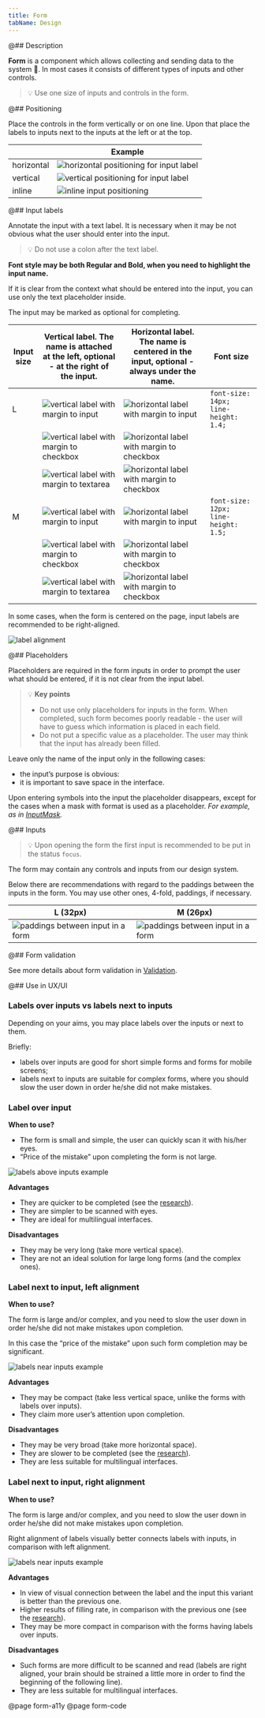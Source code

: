 ```yaml
---
title: Form
tabName: Design
---
```


@## Description

**Form** is a component which allows collecting and sending data to the system 🤖. In most cases it consists of different types of inputs and other controls.

> 💡 Use one size of inputs and controls in the form.

@## Positioning

Place the controls in the form vertically or on one line. Upon that place the labels to inputs next to the inputs at the left or at the top.

|            | Example                                                          |
| ---------- | ---------------------------------------------------------------- |
| horizontal | ![horizontal positioning for input label](static/horizontal.png) |
| vertical   | ![vertical positioning for input label](static/vertical.png)     |
| inline     | ![inline input positioning](static/inline.png)                   |

@## Input labels

Annotate the input with a text label. It is necessary when it may be not obvious what the user should enter into the input.

> 💡 Do not use a colon after the text label.

**Font style may be both Regular and Bold, when you need to highlight the input name.**

If it is clear from the context what should be entered into the input, you can use only the text placeholder inside.

The input may be marked as optional for completing.

| Input size | Vertical label. The name is attached at the left, optional - at the right of the input. | Horizontal label. The name is centered in the input, optional - always under the name. | Font size                            |
| ---------- | --------------------------------------------------------------------------------------- | -------------------------------------------------------------------------------------- | ------------------------------------ |
| L          | ![vertical label with margin to input](static/input-l.png)                              | ![horizontal label with margin to input](static/input-left-l.png)                      | `font-size: 14px; line-height: 1.4;` |
|            | ![vertical label with margin to checkbox](static/checkbox-l.png)                        | ![horizontal label with margin to checkbox](static/checkbox-left-l.png)                |                                      |
|            | ![vertical label with margin to textarea](static/textarea-l.png)                        | ![horizontal label with margin to checkbox](static/textarea-left-l.png)                |                                      |
| M          | ![vertical label with margin to input](static/input-m.png)                              | ![horizontal label with margin to input](static/input-left-m.png)                      | `font-size: 12px; line-height: 1.5;` |
|            | ![vertical label with margin to checkbox](static/checkbox-m.png)                        | ![horizontal label with margin to checkbox](static/checkbox-left-m.png)                |                                      |
|            | ![vertical label with margin to textarea](static/textarea-m.png)                        | ![horizontal label with margin to checkbox](static/textarea-left-m.png)                |                                      |

In some cases, when the form is centered on the page, input labels are recommended to be right-aligned.

![label alignment](static/align-center.png)

@## Placeholders

Placeholders are required in the form inputs in order to prompt the user what should be entered, if it is not clear from the input label.

> 💡 **Key points**
>
> - Do not use only placeholders for inputs in the form. When completed, such form becomes poorly readable - the user will have to guess which information is placed in each field.
> - Do not put a specific value as a placeholder. The user may think that the input has already been filled.

Leave only the name of the input only in the following cases:

- the input’s purpose is obvious:
- it is important to save space in the interface.

Upon entering symbols into the input the placeholder disappears, except for the cases when a mask with format is used as a placeholder. _For example, as in [InputMask](/components/input-mask/)._

@## Inputs

> 💡 Upon opening the form the first input is recommended to be put in the status `focus`.

The form may contain any controls and inputs from our design system.

Below there are recommendations with regard to the paddings between the inputs in the form. You may use other ones, 4-fold, paddings, if necessary.

| L (32px)                                          | M (26px)                                          |
| ------------------------------------------------- | ------------------------------------------------- |
| ![paddings between input in a form](static/l.png) | ![paddings between input in a form](static/m.png) |

@## Form validation

See more details about form validation in [Validation](/patterns/validation-form/).

@## Use in UX/UI

### Labels over inputs vs labels next to inputs

Depending on your aims, you may place labels over the inputs or next to them.

Briefly:

- labels over inputs are good for short simple forms and forms for mobile screens;
- labels next to inputs are suitable for complex forms, where you should slow the user down in order he/she did not make mistakes.

### Label over input

**When to use?**

- The form is small and simple, the user can quickly scan it with his/her eyes.
- “Price of the mistake” upon completing the form is not large.

![labels above inputs example](static/label-1.png)

**Advantages**

- They are quicker to be completed (see the [research](https://www.uxmatters.com/mt/archives/2006/07/label-placement-in-forms.php)).
- They are simpler to be scanned with eyes.
- They are ideal for multilingual interfaces.

**Disadvantages**

- They may be very long (take more vertical space).
- They are not an ideal solution for large long forms (and the complex ones).

### Label next to input, left alignment

**When to use?**

The form is large and/or complex, and you need to slow the user down in order he/she did not make mistakes upon completion.

In this case the “price of the mistake” upon such form completion may be significant.

![labels near inputs example](static/label-3.png)

**Advantages**

- They may be compact (take less vertical space, unlike the forms with labels over inputs).
- They claim more user’s attention upon completion.

**Disadvantages**

- They may be very broad (take more horizontal space).
- They are slower to be completed (see the [research](https://www.uxmatters.com/mt/archives/2006/07/label-placement-in-forms.php)).
- They are less suitable for multilingual interfaces.

### Label next to input, right alignment

**When to use?**

The form is large and/or complex, and you need to slow the user down in order he/she did not make mistakes upon completion.

Right alignment of labels visually better connects labels with inputs, in comparison with left alignment.

![labels near inputs example](static/label-4.png)

**Advantages**

- In view of visual connection between the label and the input this variant is better than the previous one.
- Higher results of filling rate, in comparison with the previous one (see the [research](https://www.uxmatters.com/mt/archives/2006/07/label-placement-in-forms.php)).
- They may be more compact in comparison with the forms having labels over inputs.

**Disadvantages**

- Such forms are more difficult to be scanned and read (labels are right aligned, your brain should be strained a little more in order to find the beginning of the following line).
- They are less suitable for multilingual interfaces.

@page form-a11y
@page form-code
